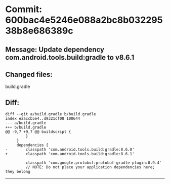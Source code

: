 # Commit: 600bac4e5246e088a2bc8b03229538b8e686389c
## Message: Update dependency com.android.tools.build:gradle to v8.6.1
## Changed files:
build.gradle

## Diff:
```
diff --git a/build.gradle b/build.gradle
index eaaccb5e4..d9321cf08 100644
--- a/build.gradle
+++ b/build.gradle
@@ -9,7 +9,7 @@ buildscript {
         }
     }
     dependencies {
-        classpath 'com.android.tools.build:gradle:8.6.0'
+        classpath 'com.android.tools.build:gradle:8.6.1'
 
         classpath 'com.google.protobuf:protobuf-gradle-plugin:0.9.4'
         // NOTE: Do not place your application dependencies here; they belong
```
-----------------------------------
